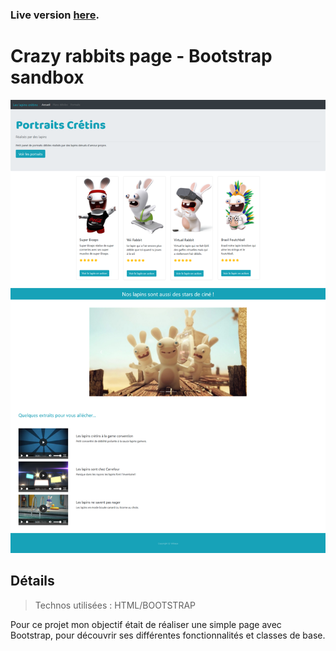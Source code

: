 ### Live version [here](https://virginiebouvarel.github.io/integrations/crazyrabbits).

# Crazy rabbits page - Bootstrap sandbox

![Design preview for this project ](./src/preview.png)

## Détails

> Technos utilisées : HTML/BOOTSTRAP 

Pour ce projet mon objectif était de réaliser une simple page avec Bootstrap, pour découvrir ses différentes fonctionnalités et classes de base.<br><br>
